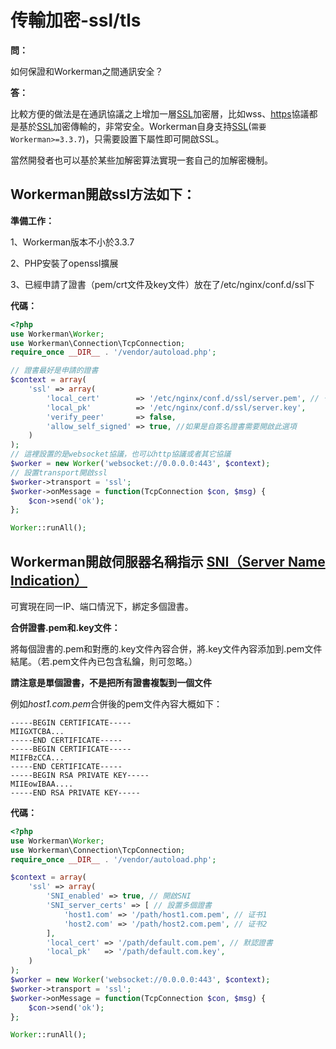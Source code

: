 # 传輸加密-ssl/tls

**問：**

如何保證和Workerman之間通訊安全？

**答：**

比較方便的做法是在通訊協議之上增加一層[SSL](https://baike.baidu.com/item/ssl)加密層，比如wss、[https](https://baike.baidu.com/item/https)協議都是基於[SSL](https://baike.baidu.com/item/ssl)加密傳輸的，非常安全。Workerman自身支持[SSL](https://baike.baidu.com/item/ssl)(```需要Workerman>=3.3.7```)，只需要設置下屬性即可開啟SSL。

當然開發者也可以基於某些加解密算法實現一套自己的加解密機制。

## Workerman開啟ssl方法如下：


**準備工作：**

1、Workerman版本不小於3.3.7

2、PHP安裝了openssl擴展

3、已經申請了證書（pem/crt文件及key文件）放在了/etc/nginx/conf.d/ssl下

**代碼：**

```php
<?php
use Workerman\Worker;
use Workerman\Connection\TcpConnection;
require_once __DIR__ . '/vendor/autoload.php';

// 證書最好是申請的證書
$context = array(
    'ssl' => array(
        'local_cert'        => '/etc/nginx/conf.d/ssl/server.pem', // 也可以是crt文件
        'local_pk'          => '/etc/nginx/conf.d/ssl/server.key',
        'verify_peer'       => false,
        'allow_self_signed' => true, //如果是自簽名證書需要開啟此選項
    )
);
// 這裡設置的是websocket協議，也可以http協議或者其它協議
$worker = new Worker('websocket://0.0.0.0:443', $context);
// 設置transport開啟ssl
$worker->transport = 'ssl';
$worker->onMessage = function(TcpConnection $con, $msg) {
    $con->send('ok');
};

Worker::runAll();
```

## Workerman開啟伺服器名稱指示 [SNI（Server Name Indication）](https://baike.baidu.com/item/%E6%9C%8D%E5%8A%A1%E5%99%A8%E5%90%8D%E7%A7%B0%E6%8C%87%E7%A4%BA)
可實現在同一IP、端口情況下，綁定多個證書。

**合併證書.pem和.key文件：**

將每個證書的.pem和對應的.key文件內容合併，將.key文件內容添加到.pem文件結尾。（若.pem文件內已包含私鑰，則可忽略。）

**請注意是單個證書，不是把所有證書複製到一個文件**

例如*host1.com.pem*合併後的pem文件內容大概如下：
```text
-----BEGIN CERTIFICATE-----
MIIGXTCBA...
-----END CERTIFICATE-----
-----BEGIN CERTIFICATE-----
MIIFBzCCA...
-----END CERTIFICATE-----
-----BEGIN RSA PRIVATE KEY-----
MIIEowIBAA....
-----END RSA PRIVATE KEY-----
```

**代碼：**

```php
<?php
use Workerman\Worker;
use Workerman\Connection\TcpConnection;
require_once __DIR__ . '/vendor/autoload.php';

$context = array(
    'ssl' => array(
        'SNI_enabled' => true, // 開啟SNI
        'SNI_server_certs' => [ // 設置多個證書
            'host1.com' => '/path/host1.com.pem', // 证书1
            'host2.com' => '/path/host2.com.pem', // 证书2
        ],
        'local_cert' => '/path/default.com.pem', // 默認證書
        'local_pk'   => '/path/default.com.key',
    )
);
$worker = new Worker('websocket://0.0.0.0:443', $context);
$worker->transport = 'ssl';
$worker->onMessage = function(TcpConnection $con, $msg) {
    $con->send('ok');
};

Worker::runAll();
```
